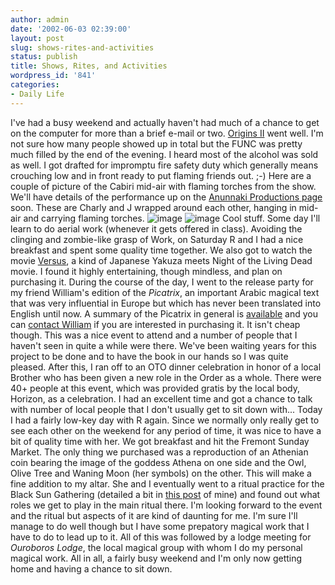 ```yaml
---
author: admin
date: '2002-06-03 02:39:00'
layout: post
slug: shows-rites-and-activities
status: publish
title: Shows, Rites, and Activities
wordpress_id: '841'
categories:
- Daily Life
---
```


I've had a busy weekend and actually haven't had much of a chance to get
on the computer for more than a brief e-mail or two. [Origins
II](http://www.anunnaki.org/origins/) went well. I'm not sure how many
people showed up in total but the FUNC was pretty much filled by the end
of the evening. I heard most of the alcohol was sold as well. I got
drafted for impromptu fire safety duty which generally means crouching
low and in front ready to put flaming friends out. ;-) Here are a couple
of picture of the Cabiri mid-air with flaming torches from the show.
We'll have details of the performance up on the [Anunnaki Productions
page](http://www.anunnaki.org/productions) soon. These are Charly and J
wrapped around each other, hanging in mid-air and carrying flaming
torches. ![image](http://www.zhangzhung.net/lj/peacock1-web.jpg)
![image](http://www.zhangzhung.net/lj/peacock2-web.jpg) Cool stuff. Some
day I'll learn to do aerial work (whenever it gets offered in class).
Avoiding the clinging and zombie-like grasp of Work, on Saturday R and I
had a nice breakfast and spent some quality time together. We also got
to watch the movie
[Versus](http://www.kfccinema.com/reviews/action/versus/versus.html), a
kind of Japanese Yakuza meets Night of the Living Dead movie. I found it
highly entertaining, though mindless, and plan on purchasing it. During
the course of the day, I went to the release party for my friend
William's edition of the *Picatrix*, an important Arabic magical text
that was very influential in Europe but which has never been translated
into English until now. A summary of the Picatrix in general is
[available](http://www.esotericarchives.com/picatrix.htm) and you can
[contact William](http://www.blarg.net/~kiesel) if you are interested in
purchasing it. It isn't cheap though. This was a nice event to attend
and a number of people that I haven't seen in quite a while were there.
We've been waiting years for this project to be done and to have the
book in our hands so I was quite pleased. After this, I ran off to an
OTO dinner celebration in honor of a local Brother who has been given a
new role in the Order as a whole. There were 40+ people at this event,
which was provided gratis by the local body, Horizon, as a celebration.
I had an excellent time and got a chance to talk with number of local
people that I don't usually get to sit down with... Today I had a fairly
low-key day with R again. Since we normally only really get to see each
other on the weekend for any period of time, it was nice to have a bit
of quality time with her. We got breakfast and hit the Fremont Sunday
Market. The only thing we purchased was a reproduction of an Athenian
coin bearing the image of the goddess Athena on one side and the Owl,
Olive Tree and Waning Moon (her symbols) on the other. This will make a
fine addition to my altar. She and I eventually went to a ritual
practice for the Black Sun Gathering (detailed a bit in [this
post](http://www.livejournal.com/talkread.bml?journal=cadmus&itemid=54506)
of mine) and found out what roles we get to play in the main ritual
there. I'm looking forward to the event and the ritual but aspects of it
are kind of daunting for me. I'm sure I'll manage to do well though but
I have some prepatory magical work that I have to do to lead up to it.
All of this was followed by a lodge meeting for *Ouroboros Lodge*, the
local magical group with whom I do my personal magical work. All in all,
a fairly busy weekend and I'm only now getting home and having a chance
to sit down.
